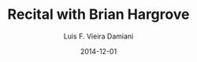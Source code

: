 ---
layout: post
title: Recital with Brian Hargrove
date: 2014-12-01
author: Luis F. Vieira Damiani
tagline: I am proud to announce my recital with pianist Brian Hargrove on December 1st 2014 at 5 P.M. It will take place in MUB 101 at the University of Florida. This recital is a preview of another I will give in early February, that will include pieces for violin and piano by myself, Michael Polo, James Sain, Paul Richards, and Baljinder Sekhon.
image: assets/Images/carlos-3-960.jpeg
category: vita
---